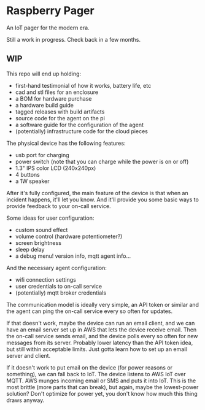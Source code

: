 # Raspberry Pager

An IoT pager for the modern era.

Still a work in progress. Check back in a few months.

## WIP

This repo will end up holding:

- first-hand testimonial of how it works, battery life, etc
- cad and stl files for an enclosure
- a BOM for hardware purchase
- a hardware build guide
- tagged releases with build artifacts
- source code for the agent on the pi
- a software guide for the configuration of the agent
- (potentially) infrastructure code for the cloud pieces

The physical device has the following features:

- usb port for charging
- power switch (note that you can charge while the power is on or off)
- 1.3" IPS color LCD (240x240px)
- 4 buttons
- a 1W speaker

After it's fully configured, the main feature of the device is that when an incident happens, it'll let you know. And it'll provide you some basic ways to provide feedback to your on-call service.

Some ideas for user configuration:

- custom sound effect
- volume control (hardware potentiometer?)
- screen brightness
- sleep delay
- a debug menu! version info, mqtt agent info...

And the necessary agent configuration:

- wifi connection settings
- user credentials to on-call service
- (potentially) mqtt broker credentials

The communication model is ideally very simple, an API token or similar and the agent can ping the on-call service every so often for updates.

If that doesn't work, maybe the device can run an email client, and we can have an email server set up in AWS that lets the device receive email. Then the on-call service sends email, and the device polls every so often for new messages from its server. Probably lower latency than the API token idea, but still within acceptable limits. Just gotta learn how to set up an email server and client.

If it doesn't work to put email on the device (for power reasons or something), we can fall back to IoT. The device listens to AWS IoT over MQTT. AWS munges incoming email or SMS and puts it into IoT. This is the most brittle (more parts that can break), but again, maybe the lowest-power solution? Don't optimize for power yet, you don't know how much this thing draws anyway.
